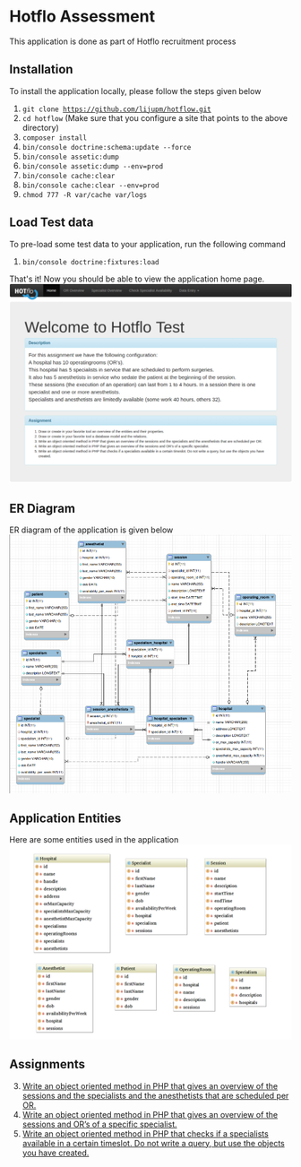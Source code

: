 # Hotflo Assessment

This application is done as part of Hotflo recruitment process

## Installation

To install the application locally, please follow the steps given below

1. <code>git clone https://github.com/lijupm/hotflow.git</code>
2. <code>cd hotflow</code>
(Make sure that you configure a site that points to the above directory)
3. <code>composer install</code>
4. <code>bin/console doctrine:schema:update --force</code>
5. <code>bin/console assetic:dump</code>
6. <code>bin/console assetic:dump --env=prod</code>
7. <code>bin/console cache:clear</code>
8. <code>bin/console cache:clear --env=prod</code>
9. <code>chmod 777 -R var/cache var/logs</code>

## Load Test data
To pre-load some test data to your application, run the following command

1. <code>bin/console doctrine:fixtures:load</code>

That's it! Now you should be able to view the application home page. 
![Alt text](/web/images/homepage.png?raw=true "Home page")

## ER Diagram
ER diagram of the application is given below
![Alt text](/web/images/er_diagram.png?raw=true "ER Diagram")

## Application Entities
Here are some entities used in the application
![Alt text](/web/images/entities.png?raw=true "Home page")

## Assignments
3. [Write an object oriented method in PHP that gives an overview of the sessions and the specialists and the anesthetists that are scheduled per OR.](https://github.com/lijupm/hotflow/blob/master/src/Hotflo/ORBundle/Controller/OperatingRoomController.php#L34)
4. [Write an object oriented method in PHP that gives an overview of the sessions and OR’s of a specific specialist.](https://github.com/lijupm/hotflow/blob/master/src/Hotflo/ORBundle/Controller/SpecialistController.php#L37)
5. [Write an object oriented method in PHP that checks if a specialists available in a certain timeslot. Do not write a query, but use the objects you have created.](https://github.com/lijupm/hotflow/blob/master/src/Hotflo/ORBundle/Controller/SpecialistController.php#L53)
